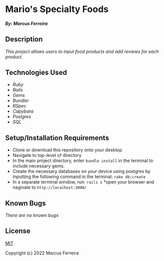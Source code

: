 # Mario's Specialty Foods

##### By: Marcus Ferreira

## Description

_This project allows users to input food products and add reviews for each product._

## Technologies Used

* _Ruby_
* _Rails_
* _Gems_
* _Bundler_
* _RSpec_
* _Capybara_
* _Postgres_
* _SQL_


## Setup/Installation Requirements

* Clone or download this repository onto your desktop
* Navigate to top-level of directory
* In the main project directory, enter `bundle install` in the terminal to include necessary gems.
* Create the necessary databases on your device using postgres by inputting the following command in the terminal:
    `rake db:create`  
* In a separate terminal window, run:
    `rails s`
*open your browser and nagivate to `http://localhost:3000/`


## Known Bugs

_There are no known bugs_

## License

[MIT](https://opensource.org/licenses/MIT)


Copyright (c) 2022 Marcus Ferreira